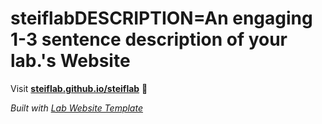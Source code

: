 
# steiflabDESCRIPTION=An engaging 1-3 sentence description of your lab.'s Website

Visit **[steiflab.github.io/steiflab](https://steiflab.github.io/steiflab)** 🚀

_Built with [Lab Website Template](https://greene-lab.gitbook.io/lab-website-template-docs)_
